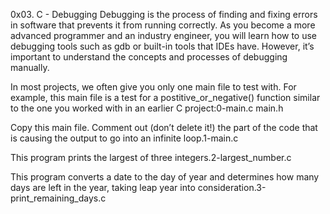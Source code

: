 0x03. C - Debugging Debugging is the process of finding and fixing errors in software that prevents it from running correctly. As you become a more advanced programmer and an industry engineer, you will learn how to use debugging tools such as gdb or built-in tools that IDEs have. However, it’s important to understand the concepts and processes of debugging manually.



In most projects, we often give you only one main file to test with. For example, this main file is a test for a postitive_or_negative() function similar to the one you worked with in an earlier C project:0-main.c main.h



Copy this main file. Comment out (don’t delete it!) the part of the code that is causing the output to go into an infinite loop.1-main.c



This program prints the largest of three integers.2-largest_number.c



This program converts a date to the day of year and determines how many days are left in the year, taking leap year into consideration.3-print_remaining_days.c
